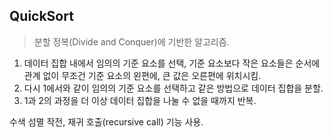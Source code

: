 ## QuickSort
> 분할 정복(Divide and Conquer)에 기반한 알고리즘.

1. 데이터 집합 내에서 임의의 기준 요소를 선택, 기준 요소보다 작은 요소들은 순서에 관계 없이 무조건 기준 요소의 왼편에, 큰 값은 오른편에 위치시킴.
2. 다시 1에서와 같이 임의의 기준 요소를 선택하고 같은 방법으로 데이터 집합을 분할.
3. 1과 2의 과정을 더 이상 데이터 집합을 나눌 수 없을 때까지 반복.

수색 섬멸 작전, 재귀 호출(recursive call) 기능 사용.

